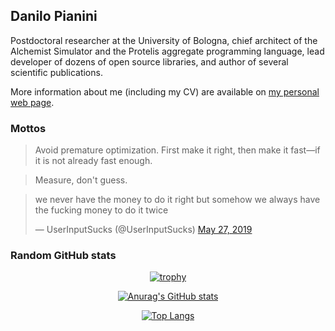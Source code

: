 ## Danilo Pianini

Postdoctoral researcher at the University of Bologna,
chief architect of the Alchemist Simulator and the Protelis aggregate programming language,
lead developer of dozens of open source libraries,
and author of several scientific publications.

More information about me (including my CV) are available on [my personal web page](https://danysk.github.io).

### Mottos

> Avoid premature optimization. First make it right, then make it fast—if it is not already fast enough.

> Measure, don't guess.

<blockquote class="twitter-tweet"><p lang="en" dir="ltr">we never have the money to do it right but somehow we always have the fucking money to do it twice</p>&mdash; UserInputSucks (@UserInputSucks) <a href="https://twitter.com/UserInputSucks/status/1132904286415929345?ref_src=twsrc%5Etfw">May 27, 2019</a></blockquote>

### Random GitHub stats

<div align="center">
  
  [![trophy](https://github-profile-trophy.vercel.app/?username=DanySK&theme=dracula&row=1)](https://github.com/ryo-ma/github-profile-trophy)

  [![Anurag's GitHub stats](https://github-readme-stats.vercel.app/api?username=DanySK&theme=dracula&bg_color=45,0F2027,203A43,2C5364)](https://github.com/anuraghazra/github-readme-stats)

  [![Top Langs](https://github-readme-stats.vercel.app/api/top-langs/?username=DanySK&hide=html,css,xslt,makefile&langs_count=30&theme=dracula&bg_color=135,0F2027,203A43,2C5364&layout=compact)](https://github.com/anuraghazra/github-readme-stats)

</div>
  
<!--
**DanySK/DanySK** is a ✨ _special_ ✨ repository because its `README.md` (this file) appears on your GitHub profile.

Here are some ideas to get you started:

- 🔭 I’m currently working on ...
- 🌱 I’m currently learning ...
- 👯 I’m looking to collaborate on ...
- 🤔 I’m looking for help with ...
- 💬 Ask me about ...
- 📫 How to reach me: ...
- 😄 Pronouns: ...
- ⚡ Fun fact: ...
-->
